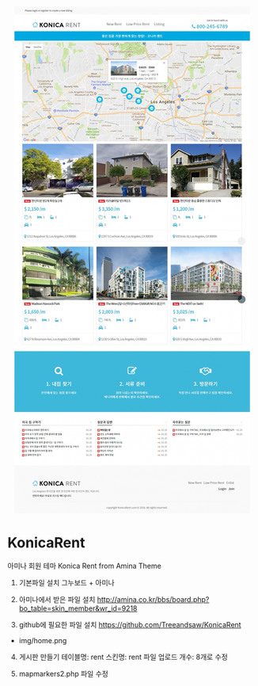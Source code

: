 <center>
  
  <img src='https://github.com/Treeandsaw/KonicaRent/blob/master/konica.png'>
  
</center>


# KonicaRent
아미나 회원 테마 Konica Rent from Amina Theme

1. 기본파일 설치
그누보드 + 아미나

2. 아미나에서 받은 파일 설치 
http://amina.co.kr/bbs/board.php?bo_table=skin_member&wr_id=9218

3. github에 필요한 파일 설치
https://github.com/Treeandsaw/KonicaRent
- img/home.png

4. 게시판 만들기
테이블명: rent
스킨명: rent
파일 업로드 개수: 8개로 수정

5. mapmarkers2.php 파일 수정

